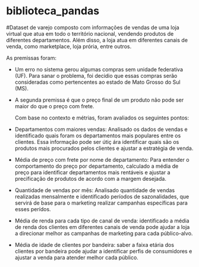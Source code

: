 # biblioteca_pandas

#Dataset de varejo composto com informações de vendas de uma loja virtual que atua em todo o território nacional, vendendo produtos de diferentes departamentos. Além disso, a loja atua em diferentes canais de venda, como marketplace, loja prória, entre outros.

As premissas foram:
- Um erro no sistema gerou algumas compras sem unidade federativa (UF). Para sanar o problema, foi decidio que essas compras serão consideradas como pertencentes ao estado de Mato Grosso do Sul (MS).
- A segunda premissa é que o preço final de um produto não pode ser maior do que o preço com frete.

  Com base no contexto e métrias, foram avaliados os seguintes pontos:

- Departamentos com maiores vendas: Analisado os dados de vendas e identificado quais foram os departamentos mais populares entre os clientes. Essa informação pode ser útiç ára identificar quais são os produtos mais procurados pelos clientes e ajustar a estratégia de venda.
- Média de preço com frete por nome de departamento: Para entender o comportamento do preço por departamento, calculado a média de preço para identificar departamentos mais rentáveis e ajustar a precificação de produtos de acordo com a margem desejada.
- Quantidade de vendas por mês: Analisado quantidade de vendas realizadas mensalmente e identificado períodos de sazonalidades, que servirá de base para o marketing realizar campanhas específicas para esses perídos.
- Média de renda para cada tipo de canal de venda: identificado a média de renda dos clientes em diferentes canais de venda pode ajudar a loja a direcionar melhor as campanhas de marketing para cada público-alvo.
- Média de idade de clientes por bandeira: saber a faixa etária dos clientes por bandeira pode ajudar a identificar perfis de consumidores e ajustar a venda para atender melhor cada público.

